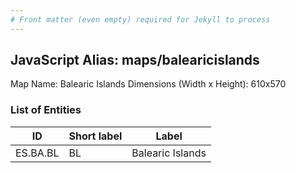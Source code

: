 ```yaml
---
# Front matter (even empty) required for Jekyll to process
---
```


## JavaScript Alias: maps/balearicislands

Map Name: Balearic Islands
Dimensions (Width x Height): 610x570





### List of Entities

ID | Short label | Label
---|---|---|
ES.BA.BL | BL | Balearic Islands